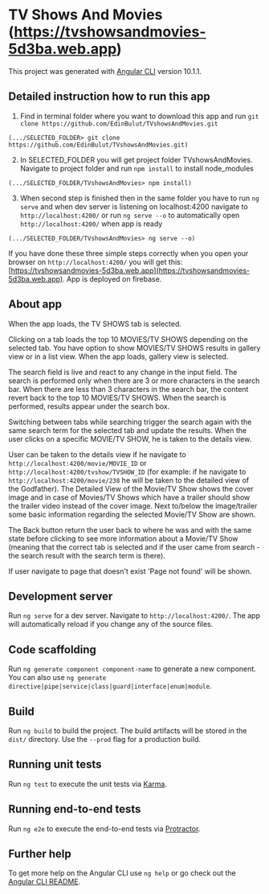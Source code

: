 # TV Shows And Movies (https://tvshowsandmovies-5d3ba.web.app)

This project was generated with [Angular CLI](https://github.com/angular/angular-cli) version 10.1.1.

## Detailed instruction how to run this app

1. Find in terminal folder where you want to download this app and
run `git clone https://github.com/EdinBulut/TVshowsAndMovies.git`

`(.../SELECTED_FOLDER> git clone https://github.com/EdinBulut/TVshowsAndMovies.git)`


2. In SELECTED_FOLDER you will get project folder TVshowsAndMovies. Navigate to project folder and
run `npm install` to install node_modules

`(.../SELECTED_FOLDER/TVshowsAndMovies> npm install)`


3. When second step is finished then in the same folder you have to
run `ng serve` and when dev server is listening on localhost:4200 navigate to `http://localhost:4200/`
or run `ng serve --o` to automatically open `http://localhost:4200/` when app is ready

`(.../SELECTED_FOLDER/TVshowsAndMovies> ng serve --o)`


If you have done these three simple steps correctly when you open your browser on `http://localhost:4200/`
you will get this: [https://tvshowsandmovies-5d3ba.web.app](https://tvshowsandmovies-5d3ba.web.app).
App is deployed on firebase.




## About app

When the app loads, the TV SHOWS tab is selected.

Clicking on a tab loads the top 10 MOVIES/TV SHOWS depending on the selected tab.
You have option to show MOVIES/TV SHOWS results in gallery view or in a list view. When the app loads, gallery view is selected.

The search field is live and react to any change in the input field.
The search is performed only when there are 3 or more characters in the search bar.
When there are less than 3 characters in the search bar, the content revert back to the top 10 MOVIES/TV SHOWS.
When the search is performed, results appear under the search box.

Switching between tabs while searching trigger the search again with the same search term for the selected tab and update the results.
When the user clicks on a specific MOVIE/TV SHOW, he is taken to the details view.

User can be taken to the details view if he navigate to `http://localhost:4200/movie/MOVIE_ID` or `http://localhost:4200/tvshow/TVSHOW_ID`
(for example: if he navigate to `http://localhost:4200/movie/238` he will be taken to the detailed view of the Godfather).
The Detailed View of the Movie/TV Show shows the cover image and in case of Movies/TV Shows which have a trailer should show the trailer video instead of the cover image. 
Next to/below the image/trailer some basic information regarding the selected Movie/TV Show are shown.

The Back button return the user back to where he was and with the same state before clicking to see more information about a Movie/TV Show
(meaning that the correct tab is selected and if the user came from search - the search result with the search term is there).

If user navigate to page that doesn't exist 'Page not found' will be shown.










## Development server

Run `ng serve` for a dev server. Navigate to `http://localhost:4200/`. The app will automatically reload if you change any of the source files.

## Code scaffolding

Run `ng generate component component-name` to generate a new component. You can also use `ng generate directive|pipe|service|class|guard|interface|enum|module`.

## Build

Run `ng build` to build the project. The build artifacts will be stored in the `dist/` directory. Use the `--prod` flag for a production build.

## Running unit tests

Run `ng test` to execute the unit tests via [Karma](https://karma-runner.github.io).

## Running end-to-end tests

Run `ng e2e` to execute the end-to-end tests via [Protractor](http://www.protractortest.org/).

## Further help

To get more help on the Angular CLI use `ng help` or go check out the [Angular CLI README](https://github.com/angular/angular-cli/blob/master/README.md).
